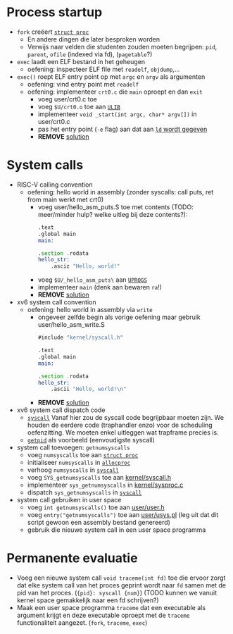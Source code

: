 # Process startup

- `fork` creëert [`struct proc`][struct proc]
    - En andere dingen die later besproken worden
    - Verwijs naar velden die studenten zouden moeten begrijpen: `pid`, `parent`, `ofile` (indexed via fd), (`pagetable`?)
- `exec` laadt een ELF bestand in het geheugen
    - oefening: inspecteer ELF file met `readelf`, `objdump`,...
- `exec()` roept ELF entry point op met `argc` en `argv` als argumenten
    - oefening: vind entry point met `readelf`
    - oefening: implementeer `crt0.c` die `main` oproept en dan `exit`
        - voeg user/crt0.c toe
        - voeg `$U/crt0.o` toe aan [`ULIB`][ULIB]
        - implementeer `void _start(int argc, char* argv[])` in user/crt0.c
        - pas het entry point (`-e` flag) aan dat aan [`ld` wordt gegeven][ld rule]
        - **REMOVE** [solution](https://github.com/besturingssystemen/xv6-solutions/commit/eb21960e6323efedde447ba39df5c6b7d831e409)

# System calls

- RISC-V calling convention
    - oefening: hello world in assembly (zonder syscalls: call puts, ret from main werkt met crt0)
        - voeg user/hello_asm_puts.S toe met contents (TODO: meer/minder hulp? welke uitleg bij deze contents?):
            ```asm
            .text
            .global main
            main:

            .section .rodata
            hello_str:
                .asciz "Hello, world!"
            ```
        - voeg `$U/_hello_asm_puts\` aan [`UPROGS`][UPROGS]
        - implementeer `main` (denk aan bewaren `ra`!)
        - **REMOVE** [solution](https://github.com/besturingssystemen/xv6-solutions/commit/489fa639b46ab2168e4c7abe9d7d82d650c4b67b)
- xv6 system call convention
    - oefening: hello world in assembly via `write`
        - ongeveer zelfde begin als vorige oefening maar gebruik user/hello_asm_write.S
            ```asm
            #include "kernel/syscall.h"

            .text
            .global main
            main:

            .section .rodata
            hello_str:
                .ascii "Hello, world!\n"
            ```
        - **REMOVE** [solution](https://github.com/besturingssystemen/xv6-solutions/commit/db8241a6803334b7d225017b400d848ba31204e0)
- xv6 system call dispatch code
    - [`syscall`][syscall]
      Vanaf hier zou de syscall code begrijpbaar moeten zijn.
      We houden de eerdere code (traphandler enzo) voor de scheduling oefenzitting.
      We moeten enkel uitleggen wat trapframe precies is.
    - [`getpid`][sys_getpid] als voorbeeld (eenvoudigste syscall)
- system call toevoegen: `getnumsyscalls`
    - voeg `numsyscalls` toe aan [`struct proc`][struct proc]
    - initialiseer `numsyscalls` in [`allocproc`][allocproc]
    - verhoog `numsyscalls` in [`syscall`][syscall]
    - voeg `SYS_getnumsyscalls` toe aan [kernel/syscall.h][syscall.h]
    - implementeer `sys_getnumsyscalls` in [kernel/sysproc.c][sysproc.c]
    - dispatch `sys_getnumsyscalls` in [`syscall`][syscall]
- system call gebruiken in user space
    - voeg `int getnumsyscalls()` toe aan [user/user.h][user.h]
    - voeg `entry("getnumsyscalls")` toe aan [user/usys.pl][usys.pl] (leg uit dat dit script gewoon een assembly bestand genereerd)
    - gebruik die nieuwe system call in een user space programma

# Permanente evaluatie

- Voeg een nieuwe system call `void traceme(int fd)` toe die ervoor zorgt dat elke system call van het proces geprint wordt naar `fd` samen met de pid van het proces. (`{pid}: syscall {num}`)
  (TODO kunnen we vanuit kernel space gemakkelijk naar een fd schrijven?)
- Maak een user space programma `traceme` dat een executable als argument krijgt en deze executable oproept met de `traceme` functionaliteit aangezet. (`fork`, `traceme`, `exec`)


[struct proc]: https://github.com/besturingssystemen/xv6-riscv/blob/280d2aa694114e7a6e7eb2a9c4f62e3c314983c6/kernel/proc.h#L86
[syscall]: https://github.com/besturingssystemen/xv6-riscv/blob/280d2aa694114e7a6e7eb2a9c4f62e3c314983c6/kernel/syscall.c#L133
[syscall.h]: https://github.com/besturingssystemen/xv6-riscv/blob/280d2aa694114e7a6e7eb2a9c4f62e3c314983c6/kernel/syscall.h
[allocproc]: https://github.com/besturingssystemen/xv6-riscv/blob/280d2aa694114e7a6e7eb2a9c4f62e3c314983c6/kernel/proc.c#L100
[sys_getpid]: https://github.com/besturingssystemen/xv6-riscv/blob/280d2aa694114e7a6e7eb2a9c4f62e3c314983c6/kernel/sysproc.c#L21
[sysproc.c]: https://github.com/besturingssystemen/xv6-riscv/blob/280d2aa694114e7a6e7eb2a9c4f62e3c314983c6/kernel/sysproc.c
[user.h]: https://github.com/besturingssystemen/xv6-riscv/blob/280d2aa694114e7a6e7eb2a9c4f62e3c314983c6/user/user.h
[usys.pl]: https://github.com/besturingssystemen/xv6-riscv/blob/280d2aa694114e7a6e7eb2a9c4f62e3c314983c6/user/usys.pl
[ULIB]: https://github.com/besturingssystemen/xv6-riscv/blob/2baca184bce1e0d11f55460a6b8ec0c260f08a10/Makefile#L92
[ld rule]: https://github.com/besturingssystemen/xv6-riscv/blob/2baca184bce1e0d11f55460a6b8ec0c260f08a10/Makefile#L95
[UPROGS]: https://github.com/besturingssystemen/xv6-riscv/blob/4edbcfd22ccadded04c36aeef8872c5ab4a92f28/Makefile#L120

